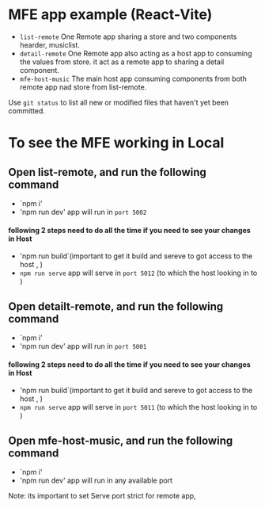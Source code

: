 # MFE app example (React-Vite) 
* `list-remote` One Remote app sharing a store and two components hearder, musiclist.
*  `detail-remote` One Remote app  also acting as a host app to consuming the values from store. it act as a remote app to sharing a detail component.
*  `mfe-host-music` The main host app consuming components from both remote app nad store from list-remote.

Use `git status` to list all new or modified files that haven't yet been committed.
# To see the MFE working in Local

 ## Open list-remote, and run the following command
* `npm i'
* 'npm run dev'  app will run in `port 5002`
#### following 2 steps need to do all the time if you need to see your changes in Host
* 'npm run build`(important to get it build and sereve to got access to the host ,  )
* `npm run serve`  app will serve in `port 5012` (to which the host looking in to )


 ## Open detailt-remote, and run the following command
* `npm i'
* 'npm run dev'  app will run in `port 5001`
#### following 2 steps need to do all the time if you need to see your changes in Host
* 'npm run build`(important to get it build and sereve to got access to the host ,  )
* `npm run serve`  app will serve in `port 5011` (to which the host looking in to )


 ## Open mfe-host-music, and run the following command
* `npm i'
* 'npm run dev'  app will run in any available port

Note: its important to set Serve port strict for remote app,
